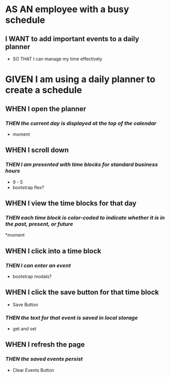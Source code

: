  AS AN employee with a busy schedule
======
## I WANT to add important events to a daily planner
* SO THAT I can manage my time effectively

GIVEN I am using a daily planner to create a schedule
======
 WHEN I open the planner
------

### *THEN the current day is displayed at the top of the calendar*

* moment

 WHEN I scroll down
------

### *THEN I am presented with time blocks for standard business hours*

* 9 - 5
* bootstrap flex?

 WHEN I view the time blocks for that day
------

### *THEN each time block is color-coded to indicate whether it is in the past, present, or future*

*moment

WHEN I click into a time block
------ 

 ### *THEN I can enter an event*

* bootstrap modals?

WHEN I click the save button for that time block
------ 
* Save Button

### *THEN the text for that event is saved in local storage*

* get and set

 WHEN I refresh the page
------

### *THEN the saved events persist*

* Clear Events Button